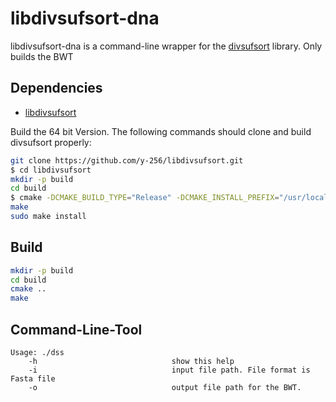 # libdivsufsort-dna

libdivsufsort-dna is a command-line wrapper for the [divsufsort](https://github.com/y-256/libdivsufsort) library.
Only builds the BWT

## Dependencies

- [libdivsufsort](https://github.com/y-256/libdivsufsort) 

Build the 64 bit Version. The following commands should clone and build divsufsort properly:

```bash
git clone https://github.com/y-256/libdivsufsort.git
$ cd libdivsufsort
mkdir -p build
cd build
$ cmake -DCMAKE_BUILD_TYPE="Release" -DCMAKE_INSTALL_PREFIX="/usr/local" -DBUILD_DIVSUFSORT64=ON -DUSE_OPENMP=ON ..
make
sudo make install
```

## Build

```bash
mkdir -p build
cd build
cmake ..
make
```

## Command-Line-Tool

```
Usage: ./dss
    -h                              show this help
    -i                              input file path. File format is Fasta file
    -o                              output file path for the BWT.

```
